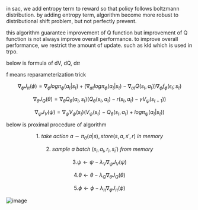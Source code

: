 in sac, we add entropy term to reward so that policy follows boltzmann distribution.
by adding entropy term, algorithm become more robust to distributional shift problem, but not perfectly prevent.

this algorithm guarantee improvement of Q function but improvement of Q function is not always improve overall performance.
to improve overall performance, we restrict the amount of update. such as kld which is used in trpo.

below is formula of dV, dQ, d$\pi$

f means reparameterization trick

$$\nabla_\phi J_\pi (\phi) = \nabla_\phi log \pi_\phi (a_t | s_t) + (\nabla_{at}log \pi_\phi (a_t | s_t) - 
\nabla_{at} Q(s_t,a_t))\nabla_\phi f_\phi (\epsilon_t ; s_t)$$

$$\nabla_\theta J_Q (\theta) = \nabla_\theta Q_\theta (a_t,s_t)(Q_\theta(s_t,a_t) - r(s_t,a_t) - \gamma V_\psi (s_{t+1}))$$

$$\nabla_\psi J_V (\psi) = \nabla_\psi V_\psi (s_t) (V_\psi(s_t) - Q_\theta(s_t,a_t) + log\pi_\psi(a_t | s_t))$$

below is proximal procedure of algorithm

$$ 1.\ take \ action \ a \sim \pi_\theta (a|s), store (s, a, s', r)\ in \ memory $$

$$ 2.\ sample \ a \ batch \ (s_i, a_i, r_i, s_i')\ from \ memory$$

$$ 3.\psi \leftarrow \psi - \lambda_V \nabla_\psi J_V(\psi)$$

$$ 4.\theta \leftarrow \theta - \lambda_Q \nabla_\theta J_Q(\theta)$$

$$ 5.\phi \leftarrow \phi - \lambda_\pi \nabla_\phi J_\pi(\phi)$$

![image](https://user-images.githubusercontent.com/24292848/181655021-3bf80d55-5642-484a-9c25-8b1769a7a824.png)
